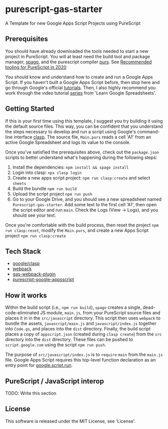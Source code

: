 # purescript-gas-starter
A Template for new Google Apps Script Projects using PureScript

## Prerequisites
You should have already downloaded the tools needed to start a new
project in PureScript.  You will at least need the build tool and package manager, [spago](https://github.com/purescript/spago), and the purescript compiler [purs](https://github.com/purescript/purescript). See [Recommended tooling for PureScript in 2020](https://discourse.purescript.org/t/recommended-tooling-for-purescript-in-2020/1615)

You should know and understand how to create and run a Google Apps Script. If you haven't built a Google Apps Script before, then stop here and go through Google's official [tutorials](https://developers.google.com/apps-script/articles/tutorials).  Then, I also highly recommend you work through the video tutorial [series](https://www.youtube.com/watch?v=aPJ-2U45BpA&list=PLv9Pf9aNgemv62NNC5bXLR0CzeaIj5bcw) from 'Learn Google Spreadsheets'.

## Getting Started
If this is your first time using this template, I suggest you try building it using the default source files. This way, you can be confident that you understand the steps necessary to develop and run a script using Google's command-line interface [clasp](https://developers.google.com/apps-script/guides/clasp). The source file, `Main.purs` reads a cell 'A1' from an active Google Spreadsheet and logs its value to the console. 

Once you've satisfied the prerequisites above, check out the `package.json` scripts to better understand what's happening during the following steps:

1. Install the dependencies: `npm install && spago install`
2. Login into clasp: `npx clasp login`
3. Create a new apps script project: `npm run clasp:create` and select `sheets`
4. Build the bundle `npm run build`
5. Upload the script project `npm run push`
6. Go to your Google Drive, and you should see a new spreadsheet named `Purescript-gas-starter`.  Add some text to the first cell 'A1', then open the script editor and run `main`.  Check the Logs (View -> Logs), and you should see your text.

Once you're comfortable with the build process, then reset the project `npm run clasp:reset`, modify the `Main.purs`, and create a new Apps Script project `npm run clasp:create`

## Tech Stack
- [google/clasp](https://github.com/google/clasp)
- [webpack](https://webpack.js.org/)
- [gas-webpack-plugin](https://github.com/fossamagna/gas-webpack-plugin)
- [purescript-google-appsscript](https://github.com/adkelley/purescript-google-appsscript)

## How it works
Within the build script (i.e., `npm run build`), `spago` creates a single, dead-code-eliminated JS module, `main.js`,  from your PureScript source files and places it in in the `src/javascript` directory.  This script then uses `webpack` to bundle the assets, `javascript/main.js` and `javascript/index.js` together into `Code.gs`, and places into the `dist` directory.   Finally, the build script places a copy of `appscript.json` (created during `clasp create`) from the `src` directory into the `dist` directory.   These files can be pushed to `script.google.com` using the script `npm run push`.

The purpose of `src/javascript/index.js` is to `require` `main` from the `main.js` file.  Google Apps Script requires this top-level function declaration as an entry point for [google.script.run](https://developers.google.com/apps-script/guides/html/reference/run).


## PureScript / JavaScript interop
TODO: Write this section

## License
This software is released under the MIT License, see 'License'.



